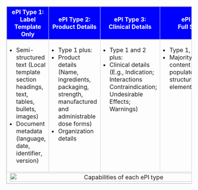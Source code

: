 <table style="border: 1px solid lightgrey; border-collapse: collapse;">
  <tr style="background-color: blue; color: white; font-weight: bold;">
    <th style="border: 1px solid lightgrey; text-align: center;">ePI Type 1:<br>Label Template Only</th>
    <th style="border: 1px solid lightgrey; text-align: center;">ePI Type 2:<br>Product Details</th>
    <th style="border: 1px solid lightgrey; text-align: center;">ePI Type 3:<br>Clinical Details</th>
    <th style="border: 1px solid lightgrey; text-align: center;">ePI Type 4:<br>Full Structure</th>
  </tr>
  <tr>
    <td style="border: 1px solid lightgrey; padding-left: 5px; vertical-align: top;">
      <ul style="padding-left: 20px;">
        <li>Semi-structured text (Local template section headings, text, tables, bullets, images)</li>
        <li>Document metadata (language, date, identifier, version)</li>
      </ul>
    </td>
    <td style="border: 1px solid lightgrey; padding-left: 5px; vertical-align: top;">
      <ul style="padding-left: 20px;">
        <li>Type 1 plus:</li>
        <li>Product details (Name, ingredients, packaging, strength, manufactured and administrable dose forms)</li>
        <li>Organization details</li>
      </ul>
    </td>
    <td style="border: 1px solid lightgrey; padding-left: 5px; vertical-align: top;">
      <ul style="padding-left: 20px;">
        <li>Type 1 and 2 plus:</li>
        <li>Clinical details (E.g., Indication; Interactions Contraindication; Undesirable Effects; Warnings)</li>
      </ul>
    </td>
    <td style="border: 1px solid lightgrey; padding-left: 5px; vertical-align: top;">
      <ul style="padding-left: 20px;">
        <li>Type 1, 2, and 3 plus:</li>
        <li>Majority of label content now populated by discrete structured elements/components</li>
      </ul>
    </td>
  </tr>
  <tr>
    <td colspan="4" style="border: 1px solid lightgrey; text-align: center;">
      <img src="epitypecapabilities.png" alt="Capabilities of each ePI type" style="width: 100%"/>
    </td>
  </tr>
</table>
